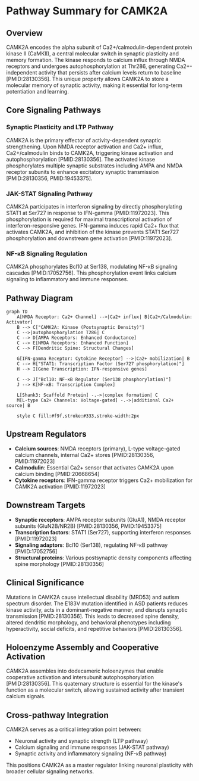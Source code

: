 # Pathway Summary for CAMK2A

## Overview
CAMK2A encodes the alpha subunit of Ca2+/calmodulin-dependent protein kinase II (CaMKII), a central molecular switch in synaptic plasticity and memory formation. The kinase responds to calcium influx through NMDA receptors and undergoes autophosphorylation at Thr286, generating Ca2+-independent activity that persists after calcium levels return to baseline [PMID:28130356]. This unique property allows CAMK2A to store a molecular memory of synaptic activity, making it essential for long-term potentiation and learning.

## Core Signaling Pathways

### Synaptic Plasticity and LTP Pathway
CAMK2A is the primary effector of activity-dependent synaptic strengthening. Upon NMDA receptor activation and Ca2+ influx, Ca2+/calmodulin binds to CAMK2A, triggering kinase activation and autophosphorylation [PMID:28130356]. The activated kinase phosphorylates multiple synaptic substrates including AMPA and NMDA receptor subunits to enhance excitatory synaptic transmission [PMID:28130356, PMID:19453375].

### JAK-STAT Signaling Pathway
CAMK2A participates in interferon signaling by directly phosphorylating STAT1 at Ser727 in response to IFN-gamma [PMID:11972023]. This phosphorylation is required for maximal transcriptional activation of interferon-responsive genes. IFN-gamma induces rapid Ca2+ flux that activates CAMK2A, and inhibition of the kinase prevents STAT1 Ser727 phosphorylation and downstream gene activation [PMID:11972023].

### NF-κB Signaling Regulation
CAMK2A phosphorylates Bcl10 at Ser138, modulating NF-κB signaling cascades [PMID:17052756]. This phosphorylation event links calcium signaling to inflammatory and immune responses.

## Pathway Diagram

```mermaid
graph TD
    A[NMDA Receptor: Ca2+ Channel] -->|Ca2+ influx| B[Ca2+/Calmodulin: Activator]
    B --> C["CAMK2A: Kinase (Postsynaptic Density)"]
    C -->|autophosphorylation T286| C
    C --> D[AMPA Receptors: Enhanced Conductance]
    C --> E[NMDA Receptors: Enhanced Function]
    C --> F[Dendritic Spine: Structural Changes]
    
    G[IFN-gamma Receptor: Cytokine Receptor] -->|Ca2+ mobilization| B
    C --> H["STAT1: Transcription Factor (Ser727 phosphorylation)"]
    H --> I[Gene Transcription: IFN-responsive genes]
    
    C --> J["Bcl10: NF-κB Regulator (Ser138 phosphorylation)"]
    J --> K[NF-κB: Transcription Complex]
    
    L[Shank3: Scaffold Protein] -.->|complex formation| C
    M[L-type Ca2+ Channels: Voltage-gated] -.->|additional Ca2+ source| B
    
    style C fill:#f9f,stroke:#333,stroke-width:2px
```

## Upstream Regulators
- **Calcium sources**: NMDA receptors (primary), L-type voltage-gated calcium channels, internal Ca2+ stores [PMID:28130356, PMID:11972023]
- **Calmodulin**: Essential Ca2+ sensor that activates CAMK2A upon calcium binding [PMID:20668654]
- **Cytokine receptors**: IFN-gamma receptor triggers Ca2+ mobilization for CAMK2A activation [PMID:11972023]

## Downstream Targets
- **Synaptic receptors**: AMPA receptor subunits (GluA1), NMDA receptor subunits (GluN2B/NR2B) [PMID:28130356, PMID:19453375]
- **Transcription factors**: STAT1 (Ser727), supporting interferon responses [PMID:11972023]
- **Signaling adaptors**: Bcl10 (Ser138), regulating NF-κB pathway [PMID:17052756]
- **Structural proteins**: Various postsynaptic density components affecting spine morphology [PMID:28130356]

## Clinical Significance
Mutations in CAMK2A cause intellectual disability (MRD53) and autism spectrum disorder. The E183V mutation identified in ASD patients reduces kinase activity, acts in a dominant-negative manner, and disrupts synaptic transmission [PMID:28130356]. This leads to decreased spine density, altered dendritic morphology, and behavioral phenotypes including hyperactivity, social deficits, and repetitive behaviors [PMID:28130356].

## Holoenzyme Assembly and Cooperative Activation
CAMK2A assembles into dodecameric holoenzymes that enable cooperative activation and intersubunit autophosphorylation [PMID:28130356]. This quaternary structure is essential for the kinase's function as a molecular switch, allowing sustained activity after transient calcium signals.

## Cross-pathway Integration
CAMK2A serves as a critical integration point between:
- Neuronal activity and synaptic strength (LTP pathway)
- Calcium signaling and immune responses (JAK-STAT pathway)
- Synaptic activity and inflammatory signaling (NF-κB pathway)

This positions CAMK2A as a master regulator linking neuronal plasticity with broader cellular signaling networks.